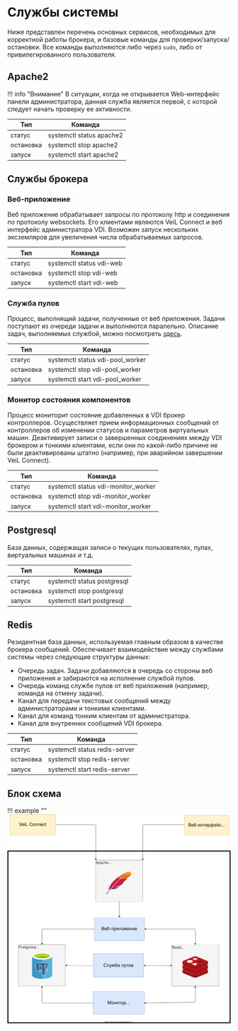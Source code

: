 # Службы системы

Ниже представлен перечень основных сервисов, необходимых для корректной работы брокера, и базовые команды для 
проверки/запуска/остановки. Все команды выполняются либо через `sudo`, либо от привилегированного пользователя.

## Apache2

!!! info "Внимание"
    В ситуации, когда не открывается Web-интерфейс панели администратора, данная служба является первой, с которой 
    следует начать проверку ее активности.

| Тип        | Команда
|------------|---------------------------------------|
| статус     | systemctl status apache2              |
| остановка  | systemctl stop apache2                |
| запуск     | systemctl start apache2               |



## Службы брокера

### Веб-приложение

Веб приложение обрабатывает запросы по протоколу http и соединения по протоколу websockets. 
Его клиентами являются VeiL Connect и веб интерфейс администратора VDI. Возможен запуск нескольких 
эксземляров для увеличения числа обрабатываемых запросов. 

| Тип        | Команда
|------------|---------------------------------------|
| статус     | systemctl status vdi-web              |
| остановка  | systemctl stop vdi-web                |
| запуск     | systemctl start vdi-web               |


### Служба пулов

Процесс, выполнящий задачи, полученные от веб приложения. Задачи поступают из очереди задачи и выполняются 
паралельно. Описание задач, выполняемых службой, можно посмотреть [здесь](../worker/tasks.md).


| Тип        | Команда
|------------|---------------------------------------|
| статус     | systemctl status vdi-pool_worker      |
| остановка  | systemctl stop vdi-pool_worker        |
| запуск     | systemctl start vdi-pool_worker       |


### Монитор состояния компонентов

Процесс мониторит состояние добавленных в VDI брокер контроллеров. 
Осуществляет прием информационных сообщений от контроллеров об изменении статусов и параметров виртуальных
машин.
Деактивирует записи о завершенных соединениях между VDI брокером и тонкими клиентами, если они
по какой-либо причине не были деактивированы штатно (например, при аварийном завершении VeiL Connect).

| Тип        | Команда
|------------|---------------------------------------|
| статус     | systemctl status vdi-monitor_worker      |
| остановка  | systemctl stop vdi-monitor_worker        |
| запуск     | systemctl start vdi-monitor_worker       |


## Postgresql

База данных, содержащая записи о текущих пользователях, пулах, виртуальных машинах и т.д.

| Тип        | Команда
|------------|---------------------------------------|
| статус     | systemctl status postgresql           |
| остановка  | systemctl stop postgresql             |
| запуск     | systemctl start postgresql            |


## Redis

Резидентная база данных, используемая главным образом в качестве брокера сообщений.
Обеспечивает взаимодействие между службами системы через следующие структуры данных:
- Очередь задач. Задачи добавляются в очередь со стороны веб приложения и забираются
на исполнение службой пулов.
- Очередь команд службе пулов от веб приложения (например, команда на отмену задачи).
- Канал для передачи текстовых сообщений между администраторами и тонкими клиентами.
- Канал для команд тонким клиентам от администратора.
- Канал для внутренних сообщений VDI брокера.

| Тип        | Команда
|------------|---------------------------------------|
| статус     | systemctl status redis-server         |
| остановка  | systemctl stop redis-server           |
| запуск     | systemctl start redis-server          |


## Блок схема

!!! example ""
    ![image](../../_assets/vdi/veil_vdi_services.svg)